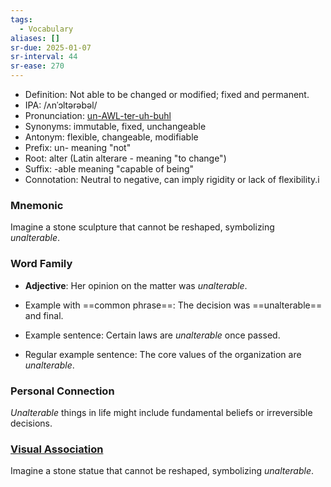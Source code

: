 ```yaml
---
tags:
  - Vocabulary
aliases: []
sr-due: 2025-01-07
sr-interval: 44
sr-ease: 270
---
```

- Definition: Not able to be changed or modified; fixed and permanent.
- IPA: /ʌnˈɔltərəbəl/
- Pronunciation: [un-AWL-ter-uh-buhl](https://www.google.com/search?q=how+to+pronounce+unalterable)
- Synonyms: immutable, fixed, unchangeable
- Antonym: flexible, changeable, modifiable
- Prefix: un- meaning "not"
- Root: alter (Latin alterare - meaning "to change")
- Suffix: -able meaning "capable of being"
- Connotation: Neutral to negative, can imply rigidity or lack of flexibility.i

### Mnemonic

Imagine a stone sculpture that cannot be reshaped, symbolizing *unalterable*.

### Word Family

- **Adjective**: Her opinion on the matter was *unalterable*.
  
- Example with ==common phrase==: The decision was ==unalterable== and final.
- Example sentence: Certain laws are *unalterable* once passed.
- Regular example sentence: The core values of the organization are *unalterable*.

### Personal Connection

*Unalterable* things in life might include fundamental beliefs or irreversible decisions.

### [Visual Association](https://www.google.com/search?tbm=isch&q=unalterable)

Imagine a stone statue that cannot be reshaped, symbolizing *unalterable*.
